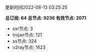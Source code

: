 更新时间2022-08-13 03:25:25

**总订阅: 64**
**总节点: 9236**
**有效节点: 2071**
- ssr节点: 3
- trojan节点: 121
- ss节点: 324
- v2ray节点: 1623
